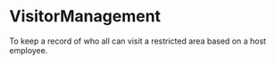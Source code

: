 # VisitorManagement
To keep a record of who all can visit a restricted area based on a host employee.
